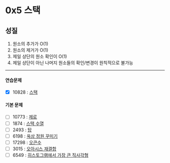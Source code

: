 # 0x5 스택

## 성질

1. 원소의 추가가 O(1)
2. 원소의 제거가 O(1)
3. 제일 상단의 원소 확인이 O(1)
4. 제일 상단이 아닌 나머지 원소들의 확인/변경이 원칙적으로 불가능

---

#### 연습문제

- [x] 10828 : [스택](https://www.acmicpc.net/problem/10828)

#### 기본 문제

- [ ] 10773 : [제로](https://www.acmicpc.net/problem/10773)
- [ ] 1874 : [스택 수열](https://www.acmicpc.net/problem/1874)
- [ ] 2493 : [탑](https://www.acmicpc.net/problem/2493)
- [ ] 6198 : [옥상 정원 꾸미기](https://www.acmicpc.net/problem/6198)
- [ ] 17298 : [오큰수](https://www.acmicpc.net/problem/17298)
- [ ] 3015 : [오아시스 재결합](https://www.acmicpc.net/problem/3015)
- [ ] 6549 : [히스토그램에서 가장 큰 직사각형](https://www.acmicpc.net/problem/6549)